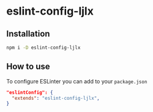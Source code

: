 # eslint-config-ljlx

## Installation

```sh
npm i -D eslint-config-ljlx
```

## How to use

To configure ESLinter you can add to your `package.json`

```json
"eslintConfig": {
  "extends": "eslint-config-ljlx",
}
```
